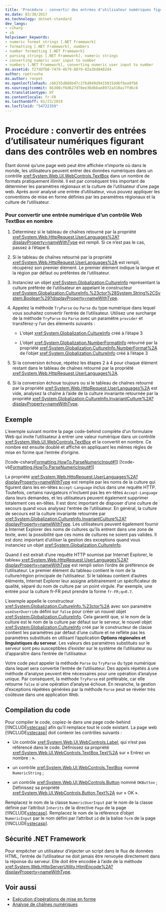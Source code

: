 ```yaml
---
title: 'Procédure : convertir des entrées d’utilisateur numériques figurant dans des contrôles web en nombres'
ms.date: 03/30/2017
ms.technology: dotnet-standard
dev_langs:
- csharp
- vb
helpviewer_keywords:
- numeric format strings [.NET Framework]
- formatting [.NET Framework], numbers
- number formatting [.NET Framework]
- parsing strings [.NET Framework], numeric strings
- converting numeric user input to number
- numbers [.NET Framework], converting numeric user input to number
ms.assetid: f27ddfb8-7479-4b79-8879-02a3bd8402d4
author: rpetrusha
ms.author: ronpet
ms.openlocfilehash: c66235d866bd7c276d049d9415015dd6f9aa9fb6
ms.sourcegitcommit: 6b308cf6d627d78ee36dbbae8972a310ac7fd6c8
ms.translationtype: HT
ms.contentlocale: fr-FR
ms.lasthandoff: 01/23/2019
ms.locfileid: "54722359"
---
```

# <a name="how-to-convert-numeric-user-input-in-web-controls-to-numbers"></a>Procédure : convertir des entrées d’utilisateur numériques figurant dans des contrôles web en nombres
Étant donné qu’une page web peut être affichée n’importe où dans le monde, les utilisateurs peuvent entrer des données numériques dans un contrôle <xref:System.Web.UI.WebControls.TextBox> dans un nombre de formats pratiquement illimité. Il est par conséquent très important de déterminer les paramètres régionaux et la culture de l’utilisateur d’une page web. Après avoir analysé une entrée d’utilisateur, vous pouvez appliquer les conventions de mise en forme définies par les paramètres régionaux et la culture de l’utilisateur.  
  
### <a name="to-convert-numeric-input-from-a-web-textbox-control-to-a-number"></a>Pour convertir une entrée numérique d’un contrôle Web TextBox en nombre  
  
1.  Déterminez si le tableau de chaînes retourné par la propriété <xref:System.Web.HttpRequest.UserLanguages%2A?displayProperty=nameWithType> est rempli. Si ce n’est pas le cas, passez à l’étape 6.  
  
2.  Si le tableau de chaînes retourné par la propriété <xref:System.Web.HttpRequest.UserLanguages%2A> est rempli, récupérez son premier élément. Le premier élément indique la langue et la région par défaut ou préférées de l’utilisateur.  
  
3.  Instanciez un objet <xref:System.Globalization.CultureInfo> représentant la culture préférée de l’utilisateur en appelant le constructeur <xref:System.Globalization.CultureInfo.%23ctor%28System.String%2CSystem.Boolean%29?displayProperty=nameWithType>.  
  
4.  Appelez la méthode `TryParse` ou `Parse` du type numérique dans lequel vous souhaitez convertir l’entrée de l’utilisateur. Utilisez une surcharge de la méthode `TryParse` ou `Parse` avec un paramètre `provider` et transférez-y l’un des éléments suivants :  
  
    -   L’objet <xref:System.Globalization.CultureInfo> créé à l’étape 3  
  
    -   L’objet <xref:System.Globalization.NumberFormatInfo> retourné par la propriété <xref:System.Globalization.CultureInfo.NumberFormat%2A> de l’objet <xref:System.Globalization.CultureInfo> créé à l’étape 3  
  
5.  Si la conversion échoue, répétez les étapes 2 à 4 pour chaque élément restant dans le tableau de chaînes retourné par la propriété <xref:System.Web.HttpRequest.UserLanguages%2A>.  
  
6.  Si la conversion échoue toujours ou si le tableau de chaînes retourné par la propriété <xref:System.Web.HttpRequest.UserLanguages%2A> est vide, analysez la chaîne à l’aide de la culture invariante retournée par la propriété <xref:System.Globalization.CultureInfo.InvariantCulture%2A?displayProperty=nameWithType>.  
  
## <a name="example"></a>Exemple  
 L’exemple suivant montre la page code-behind complète d’un formulaire Web qui invite l’utilisateur à entrer une valeur numérique dans un contrôle <xref:System.Web.UI.WebControls.TextBox> et la convertit en nombre. Ce nombre est ensuite doublé et affiché en appliquant les mêmes règles de mise en forme que l’entrée d’origine.  
  
 [!code-csharp[Formatting.HowTo.ParseNumericInput#1](../../../samples/snippets/csharp/VS_Snippets_CLR/Formatting.HowTo.ParseNumericInput/cs/NumericUserInput1.aspx.cs#1)]
 [!code-vb[Formatting.HowTo.ParseNumericInput#1](../../../samples/snippets/visualbasic/VS_Snippets_CLR/Formatting.HowTo.ParseNumericInput/vb/NumericUserInput1.aspx.vb#1)]  
  
 La propriété <xref:System.Web.HttpRequest.UserLanguages%2A?displayProperty=nameWithType> est remplie par les noms de la culture qui figurent dans les en-têtes `Accept-Language` inclus dans une requête HTTP. Toutefois, certains navigateurs n’incluent pas les en-têtes `Accept-Language` dans leurs demandes, et les utilisateurs peuvent également supprimer totalement ces en-têtes. Il est donc important de disposer d’une culture de secours quand vous analysez l’entrée de l’utilisateur. En général, la culture de secours est la culture invariante retournée par <xref:System.Globalization.CultureInfo.InvariantCulture%2A?displayProperty=nameWithType>. Les utilisateurs peuvent également fournir à Internet Explorer des noms de cultures qu’ils entrent dans une zone de texte, avec la possibilité que ces noms de cultures ne soient pas valides. Il est donc important d’utiliser la gestion des exceptions quand vous instanciez un objet <xref:System.Globalization.CultureInfo>.  
  
 Quand il est extrait d’une requête HTTP soumise par Internet Explorer, le tableau <xref:System.Web.HttpRequest.UserLanguages%2A?displayProperty=nameWithType> est rempli selon l’ordre de préférence de l’utilisateur. Le premier élément du tableau contient le nom de la culture/région principale de l’utilisateur. Si le tableau contient d’autres éléments, Internet Explorer leur assigne arbitrairement un spécificateur de qualité, séparé du nom de culture par un point virgule. Par exemple, une entrée pour la culture fr-FR peut prendre la forme `fr-FR;q=0.7`.  
  
 L’exemple appelle le constructeur <xref:System.Globalization.CultureInfo.%23ctor%2A> avec son paramètre `useUserOverride` défini sur `false` pour créer un nouvel objet <xref:System.Globalization.CultureInfo>. Cela garantit que, si le nom de la culture est le nom de la culture par défaut sur le serveur, le nouvel objet <xref:System.Globalization.CultureInfo> créé par le constructeur de classe contient les paramètres par défaut d’une culture et ne reflète pas les paramètres substitués en utilisant l’application **Options régionales et linguistiques du serveur**. Les valeurs des paramètres substitués sur le serveur sont peu susceptibles d’exister sur le système de l’utilisateur ou d’apparaître dans l’entrée de l’utilisateur.  
  
 Votre code peut appeler la méthode `Parse` ou `TryParse` du type numérique dans lequel sera convertie l’entrée de l’utilisateur. Des appels répétés à une méthode d’analyse peuvent être nécessaires pour une opération d’analyse unique. Par conséquent, la méthode `TryParse` est préférable, car elle retourne `false` si une opération d’analyse échoue. En revanche, la gestion d’exceptions répétées générées par la méthode `Parse` peut se révéler très coûteuse dans une application Web.  
  
## <a name="compiling-the-code"></a>Compilation du code  
 Pour compiler le code, copiez-le dans une page code-behind [!INCLUDE[vstecasp](../../../includes/vstecasp-md.md)] afin qu’il remplace tout le code existant. La page web [!INCLUDE[vstecasp](../../../includes/vstecasp-md.md)] doit contenir les contrôles suivants :  
  
-   Un contrôle <xref:System.Web.UI.WebControls.Label>, qui n’est pas référencé dans le code. Définissez sa propriété <xref:System.Web.UI.WebControls.TextBox.Text%2A> sur « Entrez un nombre : ».  
  
-   un contrôle <xref:System.Web.UI.WebControls.TextBox> nommé `NumericString` ;  
  
-   un contrôle <xref:System.Web.UI.WebControls.Button> nommé `OKButton` ; Définissez sa propriété <xref:System.Web.UI.WebControls.Button.Text%2A> sur « OK ».  
  
 Remplacez le nom de la classe `NumericUserInput` par le nom de la classe définie par l’attribut `Inherits` de la directive `Page` de la page [!INCLUDE[vstecasp](../../../includes/vstecasp-md.md)]. Remplacez le nom de la référence d’objet `NumericInput` par le nom défini par l’attribut `id` de la balise `form` de la page [!INCLUDE[vstecasp](../../../includes/vstecasp-md.md)].  
  
## <a name="net-framework-security"></a>Sécurité .NET Framework  
 Pour empêcher un utilisateur d’injecter un script dans le flux de données HTML, l’entrée de l’utilisateur ne doit jamais être renvoyée directement dans la réponse du serveur. Elle doit être encodée à l’aide de la méthode <xref:System.Web.HttpServerUtility.HtmlEncode%2A?displayProperty=nameWithType>.  
  
## <a name="see-also"></a>Voir aussi

- [Exécution d’opérations de mise en forme](../../../docs/standard/base-types/performing-formatting-operations.md)
- [Analyse de chaînes numériques](../../../docs/standard/base-types/parsing-numeric.md)
